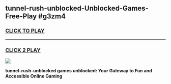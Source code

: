 
## tunnel-rush-unblocked-Unblocked-Games-Free-Play #g3zm4
<h3>
<a href="https://us.freeplayer.one?title=tunnel-rush-unblocked&ref=9M">CLICK TO PLAY</a></h3>
<hr>

<h3>
<a href="https://us.freeplayer.one?title=tunnel-rush-unblocked&ref=9M">CLICK 2 PLAY</a>
  
</h3>

<a href="https://us.freeplayer.one?title=tunnel-rush-unblocked&ref=9M"><img src="https://clearcache.store/games.png"></a>


**tunnel-rush-unblocked games unblocked: Your Gateway to Fun and Accessible Online Gaming**
